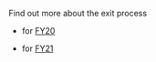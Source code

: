 Find out more about the exit process

- for <a href="https://now.jstart.org/display/SMB20/Exiting+Members" target="_blank">FY20</a>

- for <a href="https://now.jstart.org/display/SMB21/Exiting+Members" target="_blank">FY21</a>
